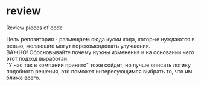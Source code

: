 # review
Review pieces of code

Цель репозитория - размещаем сюда куски кода, которые нуждаются в ревью, желающие могут порекомендовать улучшения.  
ВАЖНО! Обосновывайте почему нужны изменения и на основании чего этот подход выработан.  
"У нас так в компании принято" тоже сойдет, но лучше описать логику подобного решения, это поможет интересующимся выбрать то, что им ближе всего.